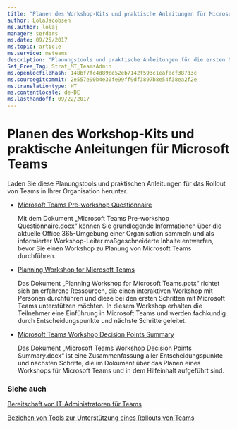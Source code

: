 ```yaml
---
title: "Planen des Workshop-Kits und praktische Anleitungen für Microsoft Teams"
author: LolaJacobsen
ms.author: lolaj
manager: serdars
ms.date: 09/25/2017
ms.topic: article
ms.service: msteams
description: "Planungstools und praktische Anleitungen für die ersten Schritte von Administratoren mit Microsoft Teams"
Set_Free_Tag: Strat_MT_TeamsAdmin
ms.openlocfilehash: 148bf7fc4d89ce52eb7142f593c1eafecf387d3c
ms.sourcegitcommit: 2e557e90b4e30fe99ff9df3897b8e54f38ea2f2e
ms.translationtype: HT
ms.contentlocale: de-DE
ms.lasthandoff: 09/22/2017
---
```

<a name="planning-workshop-kit-and-practical-guide-for-microsoft-teams"></a>Planen des Workshop-Kits und praktische Anleitungen für Microsoft Teams
=============================================================

Laden Sie diese Planungstools und praktischen Anleitungen für das Rollout von Teams in Ihrer Organisation herunter.

- [Microsoft Teams Pre-workshop Questionnaire](https://www.microsoft.com/en-us/download/55975)
    
    Mit dem Dokument „Microsoft Teams Pre-workshop Questionnaire.docx“ können Sie grundlegende Informationen über die aktuelle Office 365-Umgebung einer Organisation sammeln und als informierter Workshop-Leiter maßgeschneiderte Inhalte entwerfen, bevor Sie einen Workshop zu Planung von Microsoft Teams durchführen.

- [Planning Workshop for Microsoft Teams](https://www.microsoft.com/en-us/download/55982) 
    
    Das Dokument „Planning Workshop for Microsoft Teams.pptx“ richtet sich an erfahrene Ressourcen, die einen interaktiven Workshop mit Personen durchführen und diese bei den ersten Schritten mit Microsoft Teams unterstützen möchten. In diesem Workshop erhalten die Teilnehmer eine Einführung in Microsoft Teams und werden fachkundig durch Entscheidungspunkte und nächste Schritte geleitet.

- [Microsoft Teams Workshop Decision Points Summary](https://www.microsoft.com/en-us/download/55981)
    
    Das Dokument „Microsoft Teams Workshop Decision Points Summary.docx“ ist eine Zusammenfassung aller Entscheidungspunkte und nächsten Schritte, die im Dokument über das Planen eines Workshops für Microsoft Teams und in dem Hilfeinhalt aufgeführt sind.

### <a name="see-also"></a>Siehe auch

[Bereitschaft von IT-Administratoren für Teams](ITAdmin-readiness.md)

[Beziehen von Tools zur Unterstützung eines Rollouts von Teams](rollout-tools.md)


